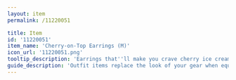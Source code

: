 ```yaml
---
layout: item
permalink: /11220051

title: Item
id: '11220051'
item_name: 'Cherry-on-Top Earrings (M)'
icon_url: '11220051.png'
tooltip_description: 'Earrings that''ll make you crave cherry ice cream.'
guide_description: 'Outfit items replace the look of your gear when equipped.'
---
```


